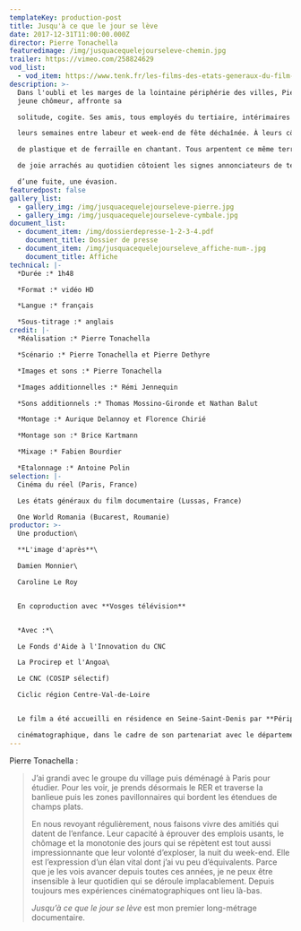 ```yaml
---
templateKey: production-post
title: Jusqu'à ce que le jour se lève
date: 2017-12-31T11:00:00.000Z
director: Pierre Tonachella
featuredimage: /img/jusquacequelejourseleve-chemin.jpg
trailer: https://vimeo.com/258824629
vod_list:
  - vod_item: https://www.tenk.fr/les-films-des-etats-generaux-du-film-documentaire/jusqu-a-ce-que-le-jour-se-leve.html
description: >-
  Dans l'oubli et les marges de la lointaine périphérie des villes, Pierre,
  jeune chômeur, affronte sa

  solitude, cogite. Ses amis, tous employés du tertiaire, intérimaires du bâtiment ou chômeurs, partagent

  leurs semaines entre labeur et week-end de fête déchaînée. À leurs côtés, Théo, martèle des déchets

  de plastique et de ferraille en chantant. Tous arpentent ce même territoire de champs plats, là où les cris

  de joie arrachés au quotidien côtoient les signes annonciateurs de temps obscurs. Pour tenter de faire

  d’une fuite, une évasion.
featuredpost: false
gallery_list:
  - gallery_img: /img/jusquacequelejourseleve-pierre.jpg
  - gallery_img: /img/jusquacequelejourseleve-cymbale.jpg
document_list:
  - document_item: /img/dossierdepresse-1-2-3-4.pdf
    document_title: Dossier de presse
  - document_item: /img/jusquacequelejourseleve_affiche-num-.jpg
    document_title: Affiche
technical: |-
  *Durée :* 1h48

  *Format :* vidéo HD

  *Langue :* français

  *Sous-titrage :* anglais
credit: |-
  *Réalisation :* Pierre Tonachella

  *Scénario :* Pierre Tonachella et Pierre Dethyre

  *Images et sons :* Pierre Tonachella

  *Images additionnelles :* Rémi Jennequin

  *Sons additionnels :* Thomas Mossino-Gironde et Nathan Balut

  *Montage :* Aurique Delannoy et Florence Chirié

  *Montage son :* Brice Kartmann

  *Mixage :* Fabien Bourdier

  *Etalonnage :* Antoine Polin
selection: |-
  Cinéma du réel (Paris, France)

  Les états généraux du film documentaire (Lussas, France)

  One World Romania (Bucarest, Roumanie)
productor: >-
  Une production\

  **L'image d'après**\

  Damien Monnier\

  Caroline Le Roy


  En coproduction avec **Vosges télévision**


  *Avec :*\

  Le Fonds d'Aide à l'Innovation du CNC

  La Procirep et l'Angoa\

  Le CNC (COSIP sélectif)

  Ciclic région Centre-Val-de-Loire


  Le film a été accueilli en résidence en Seine-Saint-Denis par **Périphérie**, centre de création

  cinématographique, dans le cadre de son partenariat avec le département.
---
```

Pierre Tonachella :

> J’ai grandi avec le groupe du village puis déménagé à Paris pour étudier. Pour les voir, je prends
> désormais le RER et traverse la banlieue puis les zones pavillonnaires qui bordent les étendues de
> champs plats.
>
> En nous revoyant régulièrement, nous faisons vivre des amitiés qui datent de l’enfance.
> Leur capacité à éprouver des emplois usants, le chômage et la monotonie des jours qui se répètent est
> tout aussi impressionnante que leur volonté d’exploser, la nuit du week-end. Elle est l’expression d’un
> élan vital dont j’ai vu peu d’équivalents. Parce que je les vois avancer depuis toutes ces années, je ne
> peux être insensible à leur quotidien qui se déroule implacablement.
> Depuis toujours mes expériences cinématographiques ont lieu là-bas.
>
> *Jusqu’à ce que le jour se lève* est mon premier long-métrage documentaire.